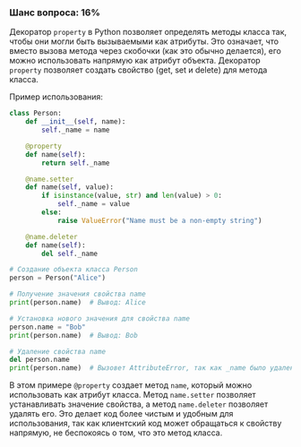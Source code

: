 ### Шанс вопроса: 16%

Декоратор `property` в Python позволяет определять методы класса так, чтобы они могли быть вызываемыми как атрибуты. Это означает, что вместо вызова метода через скобочки (как это обычно делается), его можно использовать напрямую как атрибут объекта. Декоратор `property` позволяет создать свойство (get, set и delete) для метода класса.

Пример использования:

```python
class Person:
    def __init__(self, name):
        self._name = name

    @property
    def name(self):
        return self._name

    @name.setter
    def name(self, value):
        if isinstance(value, str) and len(value) > 0:
            self._name = value
        else:
            raise ValueError("Name must be a non-empty string")

    @name.deleter
    def name(self):
        del self._name

# Создание объекта класса Person
person = Person("Alice")

# Получение значения свойства name
print(person.name)  # Вывод: Alice

# Установка нового значения для свойства name
person.name = "Bob"
print(person.name)  # Вывод: Bob

# Удаление свойства name
del person.name
print(person.name)  # Вызовет AttributeError, так как _name было удалено
```

В этом примере `@property` создает метод `name`, который можно использовать как атрибут класса. Метод `name.setter` позволяет устанавливать значение свойства, а метод `name.deleter` позволяет удалять его. Это делает код более чистым и удобным для использования, так как клиентский код может обращаться к свойству напрямую, не беспокоясь о том, что это метод класса.